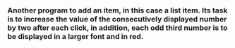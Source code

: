 ### Another program to add an item, in this case a list item. Its task is to increase the value of the consecutively displayed number by two after each click, in addition, each odd third number is to be displayed in a larger font and in red.

